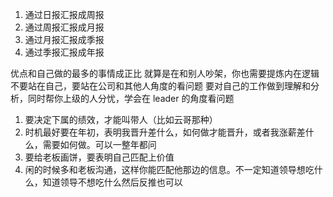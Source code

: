 1. 通过日报汇报成周报
2. 通过周报汇报成月报
3. 通过月报汇报成季报
4. 通过季报汇报成年报



优点和自己做的最多的事情成正比
就算是在和别人吵架，你也需要提炼内在逻辑
不要站在自己，要站在公司和其他人角度的看问题
要对自己的工作做到理解和分析，同时帮你上级的人分忧，学会在 leader 的角度看问题


1. 要决定下属的绩效，才能叫带人（比如云哥那种）
2. 时机最好要在年初，表明我晋升差什么，如何做才能晋升，或者我涨薪差什么，需要如何做。可以一整年都问
3. 要给老板画饼，要表明自己匹配上价值
4. 闲的时候多和老板沟通，这样你能匹配他那边的信息。不一定知道领导想吃什么，知道领导不想吃什么然后反推也可以
